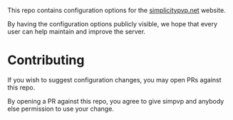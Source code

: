 This repo contains configuration options for the [simplicitypvp.net](https://simplicitypvp.net/) website.

By having the configuration options publicly visible, we hope that every user can help maintain and improve the server.

# Contributing

If you wish to suggest configuration changes, you may open PRs against this repo.

By opening a PR against this repo, you agree to give simpvp and anybody else permission to use your change.
